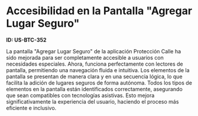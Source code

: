 # Accesibilidad en la Pantalla "Agregar Lugar Seguro"

**ID: US-BTC-352**

La pantalla "Agregar Lugar Seguro" de la aplicación Protección Calle ha sido mejorada para ser completamente accesible a usuarios con necesidades especiales. Ahora, funciona perfectamente con lectores de pantalla, permitiendo una navegación fluida e intuitiva. Los elementos de la pantalla se presentan de manera clara y en una secuencia lógica, lo que facilita la adición de lugares seguros de forma autónoma. Todos los tipos de elementos en la pantalla están identificados correctamente, asegurando que sean compatibles con tecnologías asistivas. Esto mejora significativamente la experiencia del usuario, haciendo el proceso más eficiente e inclusivo.
